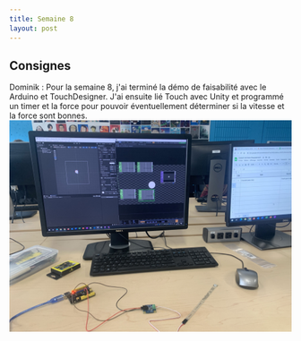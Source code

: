 ```yaml
---
title: Semaine 8
layout: post
---
```


## Consignes

Dominik : Pour la semaine 8, j'ai terminé la démo de faisabilité avec le Arduino et TouchDesigner. J'ai ensuite lié Touch avec Unity et programmé un timer et la force pour pouvoir éventuellement déterminer si la vitesse et la force sont bonnes.
![Image démo faisabilité](/medias/demo_semaine8.jpg)

